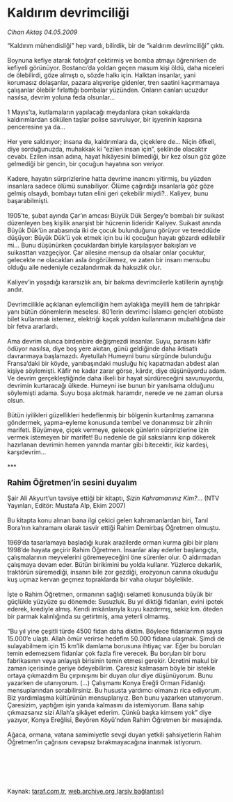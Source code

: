 # Kaldırım devrimciliği

*Cihan Aktaş 04.05.2009*

<div class="taraf_structure_2col_1zq">
<div class="margen_n">



 <p>“Kaldırım mühendisliği” hep vardı, bilirdik, bir de “kaldırım devrimciliği” çıktı. <br/><br/>Boynuna kefiye atarak fotoğraf çektirmiş ve bomba atmayı öğrenirken de kefiyeli görünüyor. Bostancı’da yoldan geçen masum kişi öldü, daha niceleri de ölebilirdi, göze almıştı o, sözde halkı için. Halktan insanlar, yani korumasız dolaşanlar, pazara alışverişe gidenler, tren saatini kaçırmamaya çalışanlar ölebilir fırlattığı bombalar yüzünden. Onların canları ucuzdur nasılsa, devrim yoluna feda olsunlar... <br/><br/>1 Mayıs’ta, kutlamaların yapılacağı meydanlara çıkan sokaklarda kaldırımlardan sökülen taşlar polise savruluyor, bir işyerinin kapısına penceresine ya da... <br/><br/>Her yere saldırıyor; insana da, kaldırımlara da, çiçeklere de... Niçin öfkeli, diye sorduğunuzda, muhakkak ki “ezilen insan için”, şeklinde olacaktır cevabı. Ezilen insan adına, hayat hikâyesini bilmediği, bir kez olsun göz göze gelmediği bir gencin, bir çocuğun hayatına son veriyor. <br/><br/>Kadere, hayatın sürprizlerine hatta devrime inancını yitirmiş, bu yüzden insanlara sadece ölümü sunabiliyor. Ölüme çağırdığı insanlarla göz göze gelmiş olsaydı, bombayı tutan elini geri çekebilir miydi?.. Kaliyev, bunu başarabilmişti. <br/><br/>1905’te, şubat ayında Çar’ın amcası Büyük Dük Sergey’e bombalı bir suikast düzenleyen beş kişilik anarşist bir hücrenin lideridir Kaliyev. Suikast anında Büyük Dük’ün arabasında iki de çocuk bulunduğunu görüyor ve tereddüde düşüyor: Büyük Dük’ü yok etmek için bu iki çocuğun hayatı gözardı edilebilir mi... Bunu düşünürken çocuklardan biriyle karşılaşıyor bakışları ve suikasttan vazgeçiyor. Çar ailesine mensup da olsalar onlar çocuktur, gelecekte ne olacakları asla öngörülemez, ve zaten bir insanı mensubu olduğu aile nedeniyle cezalandırmak da haksızlık olur. <br/><br/>Kaliyev’in yaşadığı kararsızlık anı, bir bakıma devrimcilerle katillerin ayrıştığı andır. <br/><br/>Devrimcilikle açıklanan eylemciliğin hem aylaklığa meyilli hem de tahripkâr yanı bütün dönemlerin meselesi. 80’lerin devrimci İslamcı gençleri otobüste bilet kullanmak istemez, elektriği kaçak yoldan kullanmanın mubahlığına dair bir fetva ararlardı. <br/><br/>Ama devrim olunca birdenbire değişmezdi insanlar. Suyu, parasını kâfir ödüyor nasılsa, diye boş yere akıtan, günü geldiğinde daha iktisatlı davranmaya başlamazdı. Ayetullah Humeyni bunu sürgünde bulunduğu Fransa’daki bir köyde, yanıbaşındaki musluğu hiç kapatmadan abdest alan kişiye söylemişti. Kâfir ne kadar zarar görse, kârdır, diye düşünüyordu adam. Ve devrim gerçekleştiğinde daha ilkeli bir hayat sürdüreceğini savunuyordu, devrimin kurtaracağı ülkede. Humeyni ise bunun bir yanılsama olduğunu söylemişti adama. Suyu boşa akıtmak haramdır, nerede ve ne zaman olursa olsun. <br/><br/>Bütün iyilikleri güzellikleri hedeflenmiş bir bölgenin kurtarılmış zamanına göndermek, yapma-eyleme konusunda tembel ve donanımsız bir zihnin marifeti. Büyümeye, çiçek vermeye, gelecek günlerin sürprizlerine izin vermek istemeyen bir marifet! Bu nedenle de gül saksılarını kırıp dökerek hazırlanan devrimin hemen yanında mantar gibi bitecektir, ikiz kardeşi, karşıdevrim... <br/><br/>*** <br/><br/><font size="4"><strong>Rahim Öğretmen’in sesini duyalım</strong></font> <br/><br/>Şair Ali Akyurt’un tavsiye ettiği bir kitaptı, <i>Sizin Kahramanınız Kim?</i>... (NTV Yayınları, Editör: Mustafa Alp, Ekim 2007) <br/><br/>Bu kitapta konu alınan bana ilgi çekici gelen kahramanlardan biri, Tanıl Bora’nın kahramanı olarak tasvir ettiği Rahim Demirbaş Öğretmen olmuştu. <br/><br/>1969’da tasarlamaya başladığı kurak arazilerde orman kurma gibi bir planı 1998’de hayata geçirir Rahim Öğretmen. İnsanlar alay ederler başlangıçta, çalışmalarının meyvelerini göremeyeceğini öne sürenler olur. O aldırmadan çalışmaya devam eder. Bütün birikimini bu yolda kullanır. Yüzlerce dekarlık, traktörün süremediği, insanın bile zor gezdiği, erozyonun canına okuduğu kuş uçmaz kervan geçmez topraklarda bir vaha oluşur böylelikle. <br/><br/>İşte o Rahim Öğretmen, ormanının sağlığı selameti konusunda büyük bir güçlükle yüzyüze şu dönemde: Susuzluk. Bu yıl diktiği fidanları, evini ipotek ederek, krediyle almış. Kendi imkânlarıyla kuyu kazdırmış, sekiz km. öteden bir parmak kalınlığında su getirtmiş, ama yeterli olmamış. <br/><br/>“Bu yıl yine çeşitli türde 4500 fidan daha diktim. Böylece fidanlarımın sayısı 15.000’e ulaştı. Allah ömür verirse hedefim 50.000 fidana ulaşmak. Şimdi de sulayabilmem için 15 km’lik damlama borusuna ihtiyaç var. Eğer bu boruları temin edemezsem fidanlar çok fazla fire verecek. Bu boruları bir boru fabrikasının veya anlayışlı birisinin temin etmesi gerekir. Ücretini makul bir zaman içerisinde geriye ödeyebilirim. Çaresiz kalmasam böyle bir istekle ortaya çıkmazdım Bu çırpınışımı bir duyan olur diye düşünüyorum. Bunu yazarken de utanıyorum. (...) Çalışmamı Konya Ereğli Orman Fidanlığı mensuplarından sorabilirsiniz. Bu hususta yardımcı olmanızı rica ediyorum. Biz yardımlaşma kültürünün mensuplarıyız. Ben bunu yazarken utanıyorum. Çaresizim, yaptığım işin yarıda kalmasını da istemiyorum. Bana sahip çıkmazsanız sizi Allah’a şikâyet ederim. Çünkü başka kimsem yok” diye yazıyor, Konya Ereğlisi, Beyören Köyü’nden Rahim Öğretmen bir mesajında. <br/><br/>Ağaca, ormana, vatana samimiyetle sevgi duyan yetkili şahsiyetlerin Rahim Öğretmen’in çağrısını cevapsız bırakmayacağına inanmak istiyorum.</p>
<br/>
<br/>
<br/>



<br/>


<div id="taraf_not">
</div>

</div>


</div>

Kaynak: [taraf.com.tr](http://www.taraf.com.tr:80/makale/5349.htm), [web.archive.org (arşiv bağlantısı)](http://web.archive.org/web/20090815105054/http://www.taraf.com.tr:80/makale/5349.htm)

